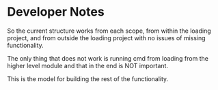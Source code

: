 # Developer Notes

So the current structure works from each scope, from within the loading project,
and from outside the loading project with no issues of missing functionality. 

The only thing that does not work is running cmd from loading from the higher
level module and that in the end is NOT important. 

This is the model for building the rest of the functionality.
